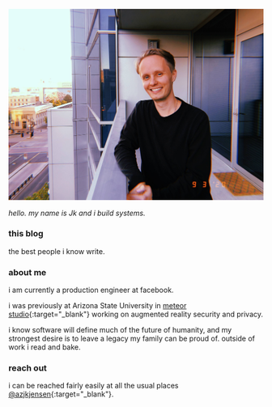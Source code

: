 ![me in all my glory](/../images/me4.jpg "me in all my glory")

_hello. my name is Jk and i build systems._

### this blog

the best people i know write.

### about me

i am currently a production engineer at facebook.

i was previously at Arizona State University in [meteor studio](http://meteor.ame.asu.edu/){:target="_blank"} working on augmented reality security and privacy.

i know software will define much of the future of humanity, and my strongest desire is to leave a legacy my family can be proud of. outside of work i read and bake.

### reach out

i can be reached fairly easily at all the usual places [@azjkjensen](https://www.facebook.com/lovedonesandzeros){:target="_blank"}.
